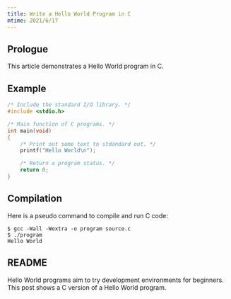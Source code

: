 ```yaml
---
title: Write a Hello World Program in C
mtime: 2021/6/17
---
```


## Prologue

This article demonstrates a Hello World program in C.

## Example

```c
/* Include the standard I/O library. */
#include <stdio.h>

/* Main function of C programs. */
int main(void)
{
    /* Print out some text to stdandard out. */
    printf("Hello World\n");

    /* Return a program status. */
    return 0;
}
```

## Compilation

Here is a pseudo command to compile and run C code:

```shell
$ gcc -Wall -Wextra -o program source.c
$ ./program
Hello World
```

## README

Hello World programs aim to try development environments for beginners. This post shows a C version of a Hello World program.
